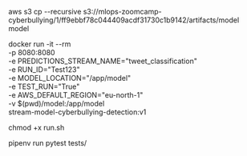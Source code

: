 aws s3 cp --recursive s3://mlops-zoomcamp-cyberbullying/1/ff9ebbf78c044409acdf31730c1b9142/artifacts/model model

docker run -it --rm \
    -p 8080:8080 \
    -e PREDICTIONS_STREAM_NAME="tweet_classification" \
    -e RUN_ID="Test123" \
    -e MODEL_LOCATION="/app/model" \
    -e TEST_RUN="True" \
    -e AWS_DEFAULT_REGION="eu-north-1" \
    -v $(pwd)/model:/app/model \
    stream-model-cyberbullying-detection:v1

chmod +x run.sh

pipenv run pytest tests/
